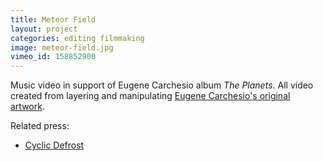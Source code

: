 ```yaml
---
title: Meteor Field
layout: project
categories: editing filmmaking
image: meteor-field.jpg
vimeo_id: 158852900
---
```


Music video in support of Eugene Carchesio album _The Planets_. All video
created from layering and manipulating [Eugene Carchesio's original
artwork][ec].

Related press:

- [Cyclic Defrost](http://www.cyclicdefrost.com/2016/04/watch-eugene-carchesios-new-piece-meteor-field/)

[ec]: https://suttongallery.com.au/artists/eugene-carchesio/
